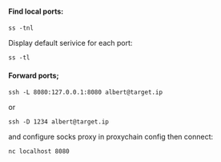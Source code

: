 #### Find local ports:

`ss -tnl`

Display default serivice for each port:
```
ss -tl
```

#### Forward ports;
```
ssh -L 8080:127.0.0.1:8080 albert@target.ip
```
or
```
ssh -D 1234 albert@target.ip
```
and configure socks proxy in proxychain config then connect:
```
nc localhost 8080
```


